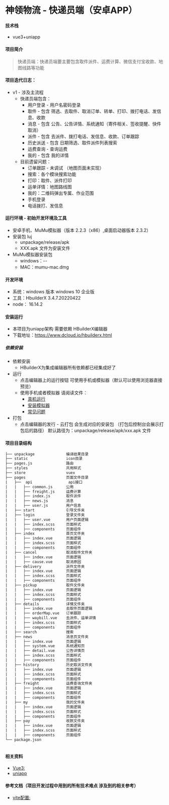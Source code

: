# 神领物流 - 快递员端（安卓APP）

#### 技术栈
- vue3+uniapp

#### 项目简介
> 快递员端：快递员端要主要包含取件派件、运费计算、微信支付宝收款、地图线路等功能

#### 项目迭代日志：
- v1 - 涉及主流程
	- 快递员端包含：
		- 用户登录 - 用户名密码登录
		- 取件 - 包含 筛选、去取件、取消订单、转单、打印、拨打电话、发信息、收款
		- 消息 - 包含 公告、公告详情、系统通知（寄件相关、签收提醒、快件取消）
		- 派件 - 包含 去派件、拨打电话、发信息、收款、订单跟踪
		- 历史派送 - 包含 日期筛选、取件派件列表搜索
		- 运费查询 - 查询运费
		- 我的 - 包含 我的详情
	- 目前遗留问题：
		- 订单跟踪 - 未调试 （地图页面未实现）
		- 搜索：各个模块搜索功能
		- 打印：取件、派件打印
		- 运单详情：地图路线图
		- 我的：二维码弹出专属、作业范围
		- 手机登录
		- 电话拨打、发信息

#### 运行环境 - 初始开发环境及工具
- 安卓手机、MuMu模拟器（版本 2.2.3（x86）,桌面启动器版本 2.3.2）
- 安装包 luj
	- unpackage/release/apk
	- XXX.apk 文件为安装文件
- MuMu模拟器安装包 
	- windows：--
	- MAC：mumu-mac.dmg
#### 开发环境
- 系统：windows 版本 windows 10 企业版
- 工具：HbuilderX 3.4.7.20220422
- node： 16.14.2
#### 安装运行
- 本项目为uniapp架构 需要依赖 HBuilderX编辑器
- 下载地址：https://www.dcloud.io/hbuilderx.html
##### 依赖安装
- 依赖安装
	- HBuilderX为集成编辑器所有依赖都已经集成好了
- 运行
	- 点击编辑器上的运行按钮 可使用手机或模拟器（默认可以使用浏览器直接预览） 
	- 使用手机或者模拟器 请阅读文件：
		- [真机运行](https://uniapp.dcloud.net.cn/tutorial/run/run-app.html#%E8%BF%90%E8%A1%8C%E5%85%A5%E5%8F%A3) 
		- [安装模拟器](https://uniapp.dcloud.net.cn/tutorial/run/installSimulator.html#simulator) 
		- [常见问题](https://uniapp.dcloud.net.cn/tutorial/run/run-app-faq.html)
- 打包
	- 点击编辑器的发行 - 云打包 会生成对应的安装包 （打包后控制台会展示打包后的路径） 默认路径为：unpackage/release/apk/xxx.apk 文件

#### 项目目录结构
```html
├── unpackage              编译结果目录
├── static                 icon目录
├── pages.js               路由
├── styles                 共用样式
├── store                  vuex
├── pages                  页面文件目录
|   ├──  api                api接口	
|   |   ├── common.js      公用	
|   |   ├── freight.js     运费计算
|   |   ├── index.js       取件派件	
|   |   ├── news.js        消息
|   |   ├── user.js        用户信息
|   ├── start              引导文件夹
|   ├── login              登录文件夹	
|   |   ├── user.vue       用户页面逻辑
|   |   ├── index.scss     页面样式
|   |   ├── components     页面组件
|   ├── index              首页文件夹
|   |   ├── index.vue      页面逻辑
|   |   ├── index.scss     页面样式
|   |   ├── components     页面组件
|   ├── cancel             取消取件文件夹
|   |   ├── index.vue      页面逻辑
|   |   ├── cause.vue      取消原因
|   ├── delivery           派件文件夹
|   |   ├── index.vue      页面逻辑
|   |   ├── index.scss     页面样式
|   |   ├── components     页面组件
|   ├── pickup             取件文件夹
|   |   ├── index.vue      页面逻辑
|   |   ├── index.scss     页面样式
|   |   ├── components     页面组件
|   ├── details            详情文件夹
|   |   ├── index.vue      去取件页面逻辑
|   |   ├── orderMap.vue   订单跟踪
|   |   ├── waybill.vue    去派件、运单详情
|   |   ├── index.scss     页面样式
|   |   ├── components     页面组件
|   ├── search             搜索
|   ├── news               消息页文件夹
|   |   ├── index.vue      页面逻辑
|   |   ├── system.vue     系统通知页
|   |   ├── detail.vue     公告详情页	
|   |   ├── index.scss     页面样式	
|   |   ├── components     页面组件	
|   ├── history            历史取派文件夹	
|   |   ├── index.vue      页面逻辑	
|   |   ├── index.scss     页面样式
|   |   ├── components     页面组件
|   ├── freight            运费查询文件夹
|   |   ├── index.vue      页面逻辑
|   |   ├── index.scss     页面样式
|   |   ├── components     页面组件
|   ├── my                 我的文件夹
|   |   ├── index.vue      页面逻辑
|   |   ├── index.scss     页面样式
|   |   ├── components     页面组件
|   ├── pay                收款文件夹
|   |   ├── index.vue      页面逻辑
|   |   ├── index.scss     页面样式
|   |   ├── components     页面组件
└── package.json
	
```
#### 相关资料
- [Vue3:](https://cn.vuejs.org/guide/introduction.html)
- [uniapp](https://uniapp.dcloud.net.cn/tutorial/)
#### 参考文档（项目开发过程中用到的所有技术难点 涉及到的相关参考）
- [vite配置:](https://vitejs.dev/config/)
